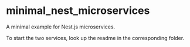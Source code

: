 # minimal_nest_microservices

A minimal example for Nest.js microservices. 

To start the two services, look up the readme in the corresponding folder.
